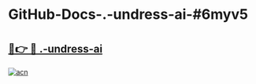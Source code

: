 # GitHub-Docs-.-undress-ai-#6myv5

# <h2><a href="https://andorid.site?title=.-undress-ai&ref=07A">🔗👉 🔴 .-undress-ai</a></h2>

[![acn](https://github.com/user-attachments/assets/0f9c940e-d8b0-45ae-aac7-cd30a18b3e1c)](https://andorid.site?title=.-undress-ai&ref=07A)

